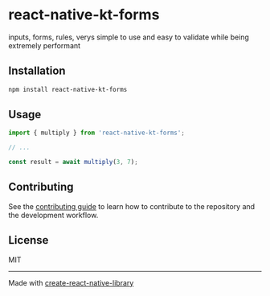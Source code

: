 # react-native-kt-forms

inputs, forms, rules, verys simple to use and easy to validate while being extremely performant

## Installation

```sh
npm install react-native-kt-forms
```

## Usage

```js
import { multiply } from 'react-native-kt-forms';

// ...

const result = await multiply(3, 7);
```

## Contributing

See the [contributing guide](CONTRIBUTING.md) to learn how to contribute to the repository and the development workflow.

## License

MIT

---

Made with [create-react-native-library](https://github.com/callstack/react-native-builder-bob)
